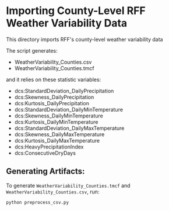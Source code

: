 # Importing County-Level RFF Weather Variability Data

This directory imports RFF's county-level weather variability data

The script generates:
- WeatherVariability_Counties.csv
- WeatherVariability_Counties.tmcf

and it relies on these statistic variables:
- dcs:StandardDeviation_DailyPrecipitation
- dcs:Skewness_DailyPrecipitation
- dcs:Kurtosis_DailyPrecipitation
- dcs:StandardDeviation_DailyMinTemperature
- dcs:Skewness_DailyMinTemperature
- dcs:Kurtosis_DailyMinTemperature
- dcs:StandardDeviation_DailyMaxTemperature
- dcs:Skewness_DailyMaxTemperature
- dcs:Kurtosis_DailyMaxTemperature
- dcs:HeavyPrecipitationIndex
- dcs:ConsecutiveDryDays


## Generating Artifacts:

To generate `WeatherVariability_Counties.tmcf` and `WeatherVariability_Counties.csv`, run:

```bash
python preprocess_csv.py
```